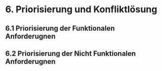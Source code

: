 # 6. Priorisierung und Konfliktlösung

## 6.1 Priorisierung der Funktionalen Anforderugnen

## 6.2 Priorisierung der Nicht Funktionalen Anforderugnen

